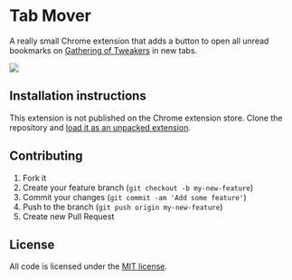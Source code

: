 # Tab Mover
A really small Chrome extension that adds a button to open all unread bookmarks
on [Gathering of Tweakers][2] in new tabs.

![](https://img.springe.st/2020-02-9zc9n-r8msh.png)

## Installation instructions
This extension is not published on the Chrome extension store. Clone the repository
and [load it as an unpacked extension][1].

## Contributing
1. Fork it
2. Create your feature branch (`git checkout -b my-new-feature`)
3. Commit your changes (`git commit -am 'Add some feature'`)
4. Push to the branch (`git push origin my-new-feature`)
5. Create new Pull Request

## License
All code is licensed under the [MIT license](LICENSE).

[1]: https://developer.chrome.com/extensions/getstarted#load
[2]: https://gathering.tweakers.net/
